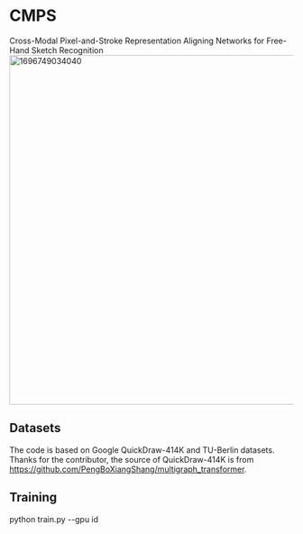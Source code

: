 # CMPS
Cross-Modal Pixel-and-Stroke Representation Aligning Networks for Free-Hand Sketch Recognition
<img width="620" alt="1696749034040" src="https://github.com/WoodratTradeCo/CMPS/assets/38500652/aeb21671-edd6-489f-8571-43c029958842">

## Datasets
The code is based on Google QuickDraw-414K and TU-Berlin datasets. Thanks for the contributor, the source of QuickDraw-414K is from https://github.com/PengBoXiangShang/multigraph_transformer.
## Training
python train.py --gpu id


